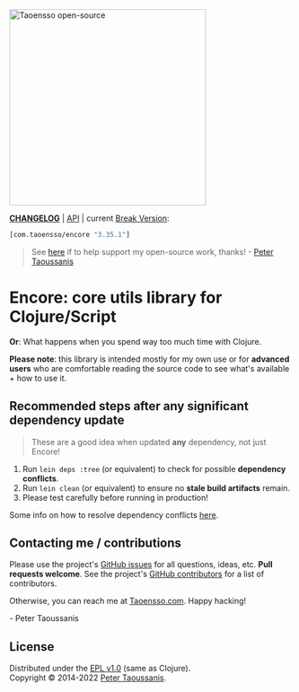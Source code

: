 <a href="https://www.taoensso.com" title="More stuff by @ptaoussanis at www.taoensso.com">
<img src="https://www.taoensso.com/taoensso-open-source.png" alt="Taoensso open-source" width="350"/></a> 

**[CHANGELOG][]** | [API][] | current [Break Version][]:

```clojure
[com.taoensso/encore "3.35.1"]
```

> See [here][backers] if to help support my open-source work, thanks! - [Peter Taoussanis][Taoensso.com]

# Encore: core utils library for Clojure/Script

**Or**: What happens when you spend way too much time with Clojure.

**Please note**: this library is intended mostly for my own use or for **advanced users** who are comfortable reading the source code to see what's available + how to use it.

## Recommended steps after any significant dependency update

> These are a good idea when updated **any** dependency, not just Encore!

1. Run `lein deps :tree` (or equivalent) to check for possible **dependency conflicts**.
2. Run `lein clean` (or equivalent) to ensure no **stale build artifacts** remain.
3. Please test carefully before running in production!

Some info on how to resolve dependency conflicts [here](https://github.com/ptaoussanis/encore/blob/master/DEP-CONFLICT.md).

## Contacting me / contributions

Please use the project's [GitHub issues][] for all questions, ideas, etc. **Pull requests welcome**. See the project's [GitHub contributors][] for a list of contributors.

Otherwise, you can reach me at [Taoensso.com][]. Happy hacking!

\- Peter Taoussanis

## License

Distributed under the [EPL v1.0][] (same as Clojure).  
Copyright &copy; 2014-2022 [Peter Taoussanis][Taoensso.com].

<!--- Standard links -->
[Taoensso.com]: https://www.taoensso.com
[Break Version]: https://github.com/ptaoussanis/encore/blob/master/BREAK-VERSIONING.md
[backers]: https://taoensso.com/clojure/backers

<!--- Standard links (repo specific) -->
[_CHANGELOG]: https://github.com/ptaoussanis/encore/releases
[CHANGELOG]: https://github.com/ptaoussanis/encore/commits/master
[API]: http://ptaoussanis.github.io/encore/
[GitHub issues]: https://github.com/ptaoussanis/encore/issues
[GitHub contributors]: https://github.com/ptaoussanis/encore/graphs/contributors
[EPL v1.0]: https://raw.githubusercontent.com/ptaoussanis/encore/master/LICENSE
[Hero]: https://raw.githubusercontent.com/ptaoussanis/encore/master/hero.png
[Build status]: https://img.shields.io/github/workflow/status/ptaoussanis/encore/build?label=build&style=flat-square

<!--- Unique links -->
